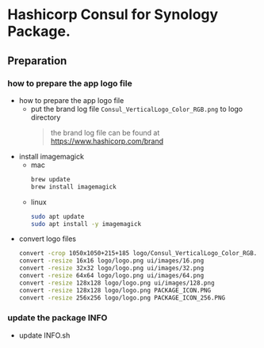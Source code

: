 # Hashicorp Consul for Synology Package.

## Preparation
### how to prepare the app logo file
* how to prepare the app logo file
  * put the brand log file ```Consul_VerticalLogo_Color_RGB.png``` to logo directory
    > the brand log file can be found at https://www.hashicorp.com/brand
* install imagemagick
  * mac
    ```bash
    brew update
    brew install imagemagick
    ```
  * linux
    ```bash
    sudo apt update
    sudo apt install -y imagemagick
    ```
* convert logo files
  ```bash
  convert -crop 1050x1050+215+185 logo/Consul_VerticalLogo_Color_RGB.png logo/logo.png
  convert -resize 16x16 logo/logo.png ui/images/16.png
  convert -resize 32x32 logo/logo.png ui/images/32.png
  convert -resize 64x64 logo/logo.png ui/images/64.png
  convert -resize 128x128 logo/logo.png ui/images/128.png
  convert -resize 128x128 logo/logo.png PACKAGE_ICON.PNG
  convert -resize 256x256 logo/logo.png PACKAGE_ICON_256.PNG
  ```
### update the package INFO
* update INFO.sh
